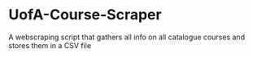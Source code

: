 # UofA-Course-Scraper
A webscraping script that gathers all info on all catalogue courses and stores them in a CSV file
